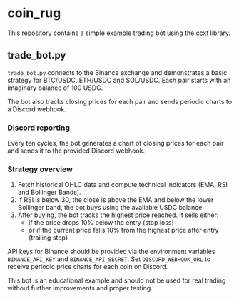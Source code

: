 # coin_rug

This repository contains a simple example trading bot using the [ccxt](https://github.com/ccxt/ccxt) library.

## trade_bot.py

`trade_bot.py` connects to the Binance exchange and demonstrates a basic strategy for BTC/USDC, ETH/USDC and SOL/USDC. Each pair starts with an imaginary balance of 100 USDC.


The bot also tracks closing prices for each pair and sends periodic charts to a Discord webhook.

### Discord reporting

Every ten cycles, the bot generates a chart of closing prices for each pair and sends it to the provided Discord webhook.

### Strategy overview

1. Fetch historical OHLC data and compute technical indicators (EMA, RSI and Bollinger Bands).
2. If RSI is below 30, the close is above the EMA and below the lower Bollinger band, the bot buys using the available USDC balance.
3. After buying, the bot tracks the highest price reached. It sells either:
   - if the price drops 10% below the entry (stop loss)
   - or if the current price falls 10% from the highest price after entry (trailing stop)

API keys for Binance should be provided via the environment variables `BINANCE_API_KEY` and `BINANCE_API_SECRET`.
Set `DISCORD_WEBHOOK_URL` to receive periodic price charts for each coin on Discord.

This bot is an educational example and should not be used for real trading without further improvements and proper testing.
